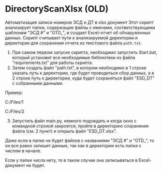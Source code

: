 # DirectoryScanXlsx (OLD)
Автоматизация записи номеров ЭСД и ДТ в xlsx документ
Этот скрипт анализирует папки, содержащие файлы с именами, соответствующими шаблонам "ЭСД #" и "GTD_", и создает Excel-отчет об обнаруженных данных. Скрипт считывает пути к анализируемой директории и директории для сохранения отчета из текстового файла `path.txt`.

1. При самом первом запуске скрипта, необходимо запустить Start.bat, который установит все необходимые библиотеки из файла "requirements.txt" для работы скрипта.
2. Затем создать файл "path.txt", в котором необходимо в 1 строке указать путь к директории, где будет проводиться сбор данных, а в 2 строке путь к директории, куда будет сохраняться файл "ESD_DT" с собранными данными.

Пример:

C:/Files/1

C:/Files/2

3. Запустить файл main.py, немного подождать и когда окно с командной строкой закроется, пройти в директорию сохранения файла (см. 2 пункт) и открыть файл "ESD_DT.xlsx".

Даже если в папке не будет файлов с названиями "ЭСД #" и "GTD_", то он все равно запишет данные, так как в директории есть папка с числом в начале. 

Если у папки числа нету, то в таком случае она записываться в Excel-документ не будет. 

